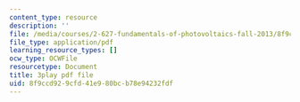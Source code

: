 ```yaml
---
content_type: resource
description: ''
file: /media/courses/2-627-fundamentals-of-photovoltaics-fall-2013/8f9ccd929cfd41e980bcb78e94232fdf_lLcDbHI5KGU.pdf
file_type: application/pdf
learning_resource_types: []
ocw_type: OCWFile
resourcetype: Document
title: 3play pdf file
uid: 8f9ccd92-9cfd-41e9-80bc-b78e94232fdf
---
```


